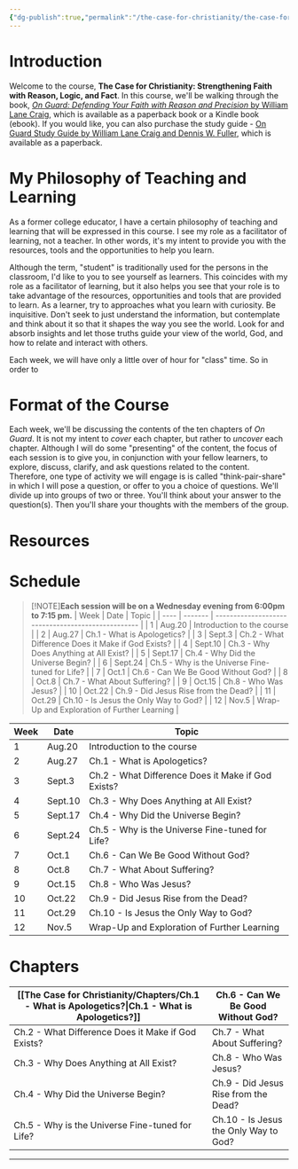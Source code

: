 ```yaml
---
{"dg-publish":true,"permalink":"/the-case-for-christianity/the-case-for-christianity-strengthening-faith-with-reason-logic-and-fact/","title":"The Case for Christianity","tags":["gardenEntry"],"noteIcon":""}
---
```


# Introduction

Welcome to the course, **The Case for Christianity: Strengthening Faith with Reason, Logic, and Fact**. In this course, we'll be walking through the book, [*On Guard: Defending Your Faith with Reason and Precision* by William Lane Craig](https://www.amazon.com/Guard-Defending-Faith-Reason-Precision/dp/1434764885/), which is available as a paperback book or a Kindle book (ebook). If you would like, you can also purchase the study guide - [On Guard Study Guide by William Lane Craig and Dennis W. Fuller](https://www.amazon.com/Guard-Study-Guide-William-Craig/dp/1452889589/), which is available as a paperback. 

# My Philosophy of Teaching and Learning
As a former college educator, I have a certain philosophy of teaching and learning that will be expressed in this course. I see my role as a facilitator of learning, not a teacher. In other words, it's my intent to provide you with the resources, tools and the opportunities to help you learn. 

Although the term, "student" is traditionally used for the persons in the classroom, I'd like to you to see yourself as learners. This coincides with my role as a facilitator of learning, but it also helps you see that your role is to take advantage of the resources, opportunities and tools that are provided to learn. As a learner, try to approaches what you learn with curiosity. Be inquisitive. Don't seek to just understand the information, but contemplate and think about it so that it shapes the way you see the world. Look for and absorb insights and let those truths guide your view of the world, God, and how to relate and interact with others.

Each week, we will have only a little over of hour for "class" time. So in order to 

# Format of the Course
Each week, we'll be discussing the contents of the ten chapters of *On Guard*. It is not my intent to *cover* each chapter, but rather to *uncover* each chapter. Although I will do some "presenting" of the content, the focus of each session is to give you, in conjunction with your fellow learners, to explore, discuss, clarify, and ask questions related to the content. Therefore, one type of activity we will engage is is called "think-pair-share" in which I will pose a question, or offer to you a choice of questions. We'll divide up into groups of two or three. You'll think about your answer to the question(s). Then you'll share your thoughts with the members of the group. 



# Resources 


# Schedule

> [!NOTE]**Each session will be on a Wednesday evening from 6:00pm to 7:15 pm.**
> | Week | Date    | Topic                                              |
| ---- | ------- | -------------------------------------------------- |
| 1    | Aug.20  | Introduction to the course                         |
| 2    | Aug.27  | Ch.1 - What is Apologetics?                        |
| 3    | Sept.3  | Ch.2 - What Difference Does it Make if God Exists? |
| 4    | Sept.10 | Ch.3 - Why Does Anything at All Exist?             |
| 5    | Sept.17 | Ch.4 - Why Did the Universe Begin?                 |
| 6    | Sept.24 | Ch.5 - Why is the Universe Fine-tuned for Life?    |
| 7    | Oct.1   | Ch.6 - Can We Be Good Without God?                 |
| 8    | Oct.8   | Ch.7 - What About Suffering?                       |
| 9    | Oct.15  | Ch.8 - Who Was Jesus?                              |
| 10   | Oct.22  | Ch.9 - Did Jesus Rise from the Dead?               |
| 11   | Oct.29  | Ch.10 - Is Jesus the Only Way to God?              |
| 12   | Nov.5   | Wrap-Up and Exploration of Further Learning        |

| Week | Date    | Topic                                              |
| ---- | ------- | -------------------------------------------------- |
| 1    | Aug.20  | Introduction to the course                         |
| 2    | Aug.27  | Ch.1 - What is Apologetics?                        |
| 3    | Sept.3  | Ch.2 - What Difference Does it Make if God Exists? |
| 4    | Sept.10 | Ch.3 - Why Does Anything at All Exist?             |
| 5    | Sept.17 | Ch.4 - Why Did the Universe Begin?                 |
| 6    | Sept.24 | Ch.5 - Why is the Universe Fine-tuned for Life?    |
| 7    | Oct.1   | Ch.6 - Can We Be Good Without God?                 |
| 8    | Oct.8   | Ch.7 - What About Suffering?                       |
| 9    | Oct.15  | Ch.8 - Who Was Jesus?                              |
| 10   | Oct.22  | Ch.9 - Did Jesus Rise from the Dead?               |
| 11   | Oct.29  | Ch.10 - Is Jesus the Only Way to God?              |
| 12   | Nov.5   | Wrap-Up and Exploration of Further Learning        |


# Chapters

| [[The Case for Christianity/Chapters/Ch.1 - What is Apologetics?\|Ch.1 - What is Apologetics?]] | Ch.6 - Can We Be Good Without God?    |
| ----------------------------------------------------------------------------------------------- | ------------------------------------- |
| Ch.2 - What Difference Does it Make if God Exists?                                              | Ch.7 - What About Suffering?          |
| Ch.3 - Why Does Anything at All Exist?                                                          | Ch.8 - Who Was Jesus?                 |
| Ch.4 - Why Did the Universe Begin?                                                              | Ch.9 - Did Jesus Rise from the Dead?  |
| Ch.5 - Why is the Universe Fine-tuned for Life?                                                 | Ch.10 - Is Jesus the Only Way to God? |


---

